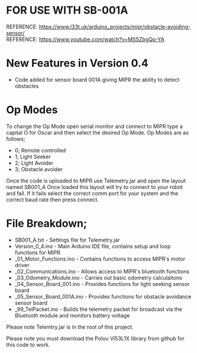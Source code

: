 # FOR USE WITH SB-001A

REFERENCE: https://www.l33t.uk/arduino_projects/mipr/obstacle-avoiding-sensor/ \
REFERENCE: https://www.youtube.com/watch?v=MS5ZbgQp-YA

# New Features in Version 0.4

- Code added for sensor board 001A giving MIPR the ability to detect obstacles

# Op Modes

To change the Op Mode open serial monitor and connect to MIPR type a capital O for Oscar and then select the desired Op Mode.
Op Modes are as follows;

- 0; Remote controlled
- 1; Light Seeker
- 2; Light Avoider
- 3; Obstacle avoider

Once the code is uploaded to MIPR use Telemetry.jar and open the layout named SB001_A
Once loaded this layout will try to connect to your robot and fail. If it fails select the
correct comm port for your system and the correct baud rate then press connect.

# File Breakdown;

- SB001_A.txt - Settings file for Telemetry.jar
- Version_0_4.ino - Main Arduino IDE file, contains setup and loop funcitons for MIPR
- _01_Motor_Functions.ino - Contains functions to access MIPR's motor driver
- _02_Communications.ino - Allows access to MIPR's bluetooth functions
- _03_Odometry_Module.ino - Carries out basic odometry calculaitons
- _04_Sensor_Board_001.ino - Provides functions for light seeking sensor board
- _05_Sensor_Board_001A.ino - Provides functions for obstacle avoidance sensor board
- _99_TelPacket.ino - Builds the telemetry packet for broadcast via the Bluetooth module and monitors battery voltage

Please note Telemtry.jar is in the root of this project.

Please note you must download the Polou Vl53L1X library from github for this code to work.
